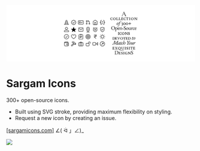![cover](src/readme_cover.png)

# Sargam Icons
300+ open-source icons.

- Built using SVG stroke, providing maximum flexibility on styling.
- Request a new icon by creating an issue.

[[sargamicons.com]](https://sargamicons.com/) ∠( ᐛ 」∠)_

[![](https://data.jsdelivr.com/v1/package/npm/sargam-icons/badge)](https://www.jsdelivr.com/package/npm/sargam-icons)
